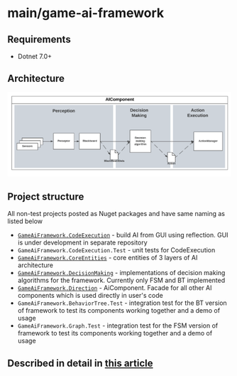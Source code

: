 # main/game-ai-framework

## Requirements
- Dotnet 7.0+

## Architecture
![AIArchitecture.png](AIArchitecture.png)

## Project structure
All non-test projects posted as Nuget packages and have same naming as listed below

- [`GameAiFramework.CodeExecution`](GameAiFramework.CodeExecution/CodeExecutionREADME.md) - build AI from GUI using reflection. GUI is under development in separate repository
- `GameAiFramework.CodeExecution.Test` - unit tests for CodeExecution
- [`GameAiFramework.CoreEntities`](GameAiFramework.CoreEntities/CoreEntitiesREADME.md) - core entities of 3 layers of AI architecture
- [`GameAiFramework.DecisionMaking`](GameAiFramework.DecisionMaking/DecisionMakingREADME.md) - implementations of decision making algorithms for the framework. Currently only FSM and BT implemented
- [`GameAiFramework.Direction`](GameAiFramework.Direction/DirectionREADME.md) - AiComponent. Facade for all other AI components which is used directly in user's code
- `GameAiFramework.BehaviorTree.Test` - integration test for the BT version of framework to test its components working together and a demo of usage
- `GameAiFramework.Graph.Test` - integration test for the FSM version of framework to test its components working together and a demo of usage

## Described in detail in [this article](https://doi.org/10.20535/1560-8956.42.2023.279090)
